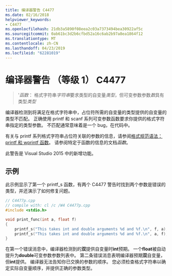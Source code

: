 ```yaml
---
title: 编译器警告 C4477
ms.date: 02/16/2018
helpviewer_keywords:
- C4477
ms.openlocfilehash: 21db3a5890f08eea2c03a7373494bea30922af5c
ms.sourcegitcommit: 0ab61bc3d2b6cfbd52a16c6ab2b97a8ea1864f12
ms.translationtype: MT
ms.contentlocale: zh-CN
ms.lasthandoff: 04/23/2019
ms.locfileid: "62281019"
---
```

# <a name="compiler-warning-level-1-c4477"></a>编译器警告 （等级 1） C4477

> '*函数*： 格式字符串*字符串*要求类型的自变量*类型*，但可变参数参数*数*具有类型*类型*

编译器检测到将满足在格式字符串中，占位符所需的自变量的类型提供的自变量的类型不匹配。 正确使用 printf 和 scanf 系列可变参数函数要求你提供的格式字符串指定的类型参数。 不匹配通常意味着是一个 bug，在代码中。

有关与 printf 系列格式字符串占位符关联的参数的信息，请参阅[格式规范语法： printf 和 wprintf 函数](../../c-runtime-library/format-specification-syntax-printf-and-wprintf-functions.md)。 请参阅特定于函数的信息的文档*函数*。

此警告是 Visual Studio 2015 中的新增功能。

## <a name="example"></a>示例

此示例显示了第一个 printf_s 函数，有两个 C4477 警告时找到两个参数是错误的类型，并还演示了如何修复问题。

```cpp
// C4477p.cpp
// compile with: cl /c /W4 C4477p.cpp
#include <stdio.h>

void print_func(int a, float f)
{
    printf_s("This takes int and double arguments %d and %f.\n", f, a); // C4477, expected int then double
    printf_s("This takes int and double arguments %d and %f.\n", a, f); // fix: types in correct order
}
```

在第一个错误消息中，编译器检测到的**双**提供自变量时**int**预期。 一个**float**被自动提升为**double**可变参数参数列表中。 第二条错误消息表明编译器预期**双**自变量，但**int**提供。 编译器无法告知你已交换的参数的顺序。 您必须检查格式字符串以确定实际自变量顺序，并提供正确的参数类型。
